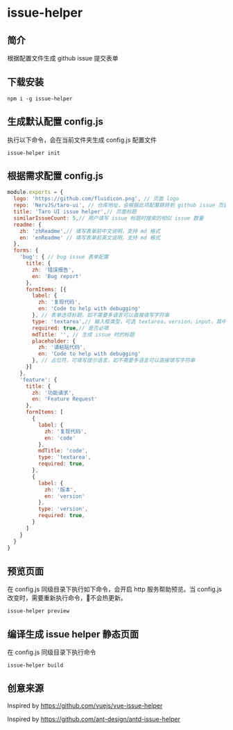 # issue-helper

## 简介

根据配置文件生成 github issue 提交表单

## 下载安装

```shell
npm i -g issue-helper
```

## 生成默认配置 config.js

执行以下命令，会在当前文件夹生成 config.js 配置文件

```shell
issue-helper init
```

## 根据需求配置 config.js

```js
module.exports = {
  logo: 'https://github.com/fluidicon.png', // 页面 logo
  repo: 'NervJS/taro-ui', // 仓库地址，会根据此项配置跳转到 github issue 页面，同时也会根据仓库名获取版本信息
  title: 'Taro UI issue helper',// 页面标题
  similarIssueCount: 5,// 用户填写 issue 标题时搜索的相似 issue 数量
  readme: {
    zh: 'zhReadme',// 填写表单前中文说明，支持 md 格式
    en: 'enReadme' // 填写表单前英文说明，支持 md 格式
  },
  forms: {
    'bug': { // bug issue 表单配置
      title: {
        zh: '错误报告',
        en: 'Bug report'
      },
      formItems: [{
        label: {
          zh: '复现代码',
          en: 'Code to help with debugging'
        }, // 表单选项标题，如不需要多语言可以直接填写字符串
        type: 'textarea',// 输入框类型，可选 textarea，version，input，其中 version 类型会自动根据 repo 配置项获取版本信息
        required: true,// 是否必填
        mdTitle: '', // 生成 issue 时的标题
        placeholder: {
          zh: '请粘贴代码',
          en: 'Code to help with debugging'
        }, // 占位符，可填写提示语言，如不需要多语言可以直接填写字符串
      }]
    },
    'feature': {
      title: {
        zh: '功能请求',
        en: 'Feature Request'
      },
      formItems: [
        {
          label: {
            zh: '复现代码',
            en: 'code'
          },
          mdTitle: 'code',
          type: 'textarea',
          required: true,
        },
        {
          label: {
            zh: '版本',
            en: 'version'
          },
          type: 'version',
          required: true,
        }
      ]
    }
  }
}

```

## 预览页面

在 config.js 同级目录下执行如下命令，会开启 http 服务帮助预览。当 config.js 改变时，需要重新执行命令，不会热更新。

```shell
issue-helper preview
```

## 编译生成 issue helper 静态页面

在 config.js 同级目录下执行命令

```shell
issue-helper build

```

## 创意来源

Inspired by <https://github.com/vuejs/vue-issue-helper>

Inspired by <https://github.com/ant-design/antd-issue-helper>
